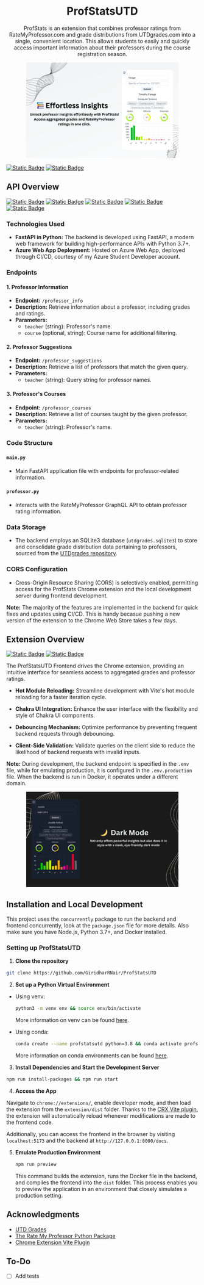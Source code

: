 <h1 align="center">ProfStatsUTD</h1>

<p align="center">
ProfStats is an extension that combines professor ratings from RateMyProfessor.com and grade distributions from UTDgrades.com into a single, convenient location. This allows students to easily and quickly access important information about their professors during the course registration season.
</p>

<p align="center">
  <img src="assets/extension-screenshot-1.jpg" alt="Screenshot" width="400">
</p>

[![Static Badge](https://img.shields.io/badge/Featured_on-Chrome_Web_Store-cce7e8?style=for-the-badge)](https://chromewebstore.google.com/detail/profstats-ut-dallas/doilmgfedjlpepeaolcfpdmkehecdaff)
[![Static Badge](https://img.shields.io/badge/License-MIT-blue?style=for-the-badge)](https://raw.githubusercontent.com/GiridharRNair/ProfStatsUTD/main/LICENSE)

## API Overview

[![Static Badge](https://img.shields.io/badge/Deployed_on-Azure-0089D6?style=for-the-badge)](https://profstatsutd.azurewebsites.net/docs)
[![Static Badge](https://img.shields.io/badge/Powered_by-FastAPI-009688?style=for-the-badge)](https://fastapi.tiangolo.com/)
[![Static Badge](https://img.shields.io/badge/Database-SQLite-003B57?style=for-the-badge)](https://www.sqlite.org/index.html)
[![Static Badge](https://img.shields.io/badge/Containerized_with-Docker-2496ED?style=for-the-badge)](https://www.docker.com/)
[![Static Badge](https://img.shields.io/badge/CI/CD_with-GitHub_Actions-2088FF?style=for-the-badge)](https://github.com/features/actions)

### Technologies Used
- **FastAPI in Python:** The backend is developed using FastAPI, a modern web framework for building high-performance APIs with Python 3.7+.
- **Azure Web App Deployment:** Hosted on Azure Web App, deployed through CI/CD, courtesy of my Azure Student Developer account.

### Endpoints

#### 1. Professor Information
- **Endpoint:** `/professor_info`
- **Description:** Retrieve information about a professor, including grades and ratings.
- **Parameters:**
  - `teacher` (string): Professor's name.
  - `course` (optional, string): Course name for additional filtering.

#### 2. Professor Suggestions
- **Endpoint:** `/professor_suggestions`
- **Description:** Retrieve a list of professors that match the given query.
- **Parameters:**
  - `teacher` (string): Query string for professor names.

#### 3. Professor's Courses
- **Endpoint:** `/professor_courses`
- **Description:** Retrieve a list of courses taught by the given professor.
- **Parameters:**
  - `teacher` (string): Professor's name.

### Code Structure

#### `main.py`
- Main FastAPI application file with endpoints for professor-related information.

#### `professor.py`
- Interacts with the RateMyProfessor GraphQL API to obtain professor rating information.

### Data Storage
- The backend employs an SQLite3 database (`utdgrades.sqlite3`) to store and consolidate grade distribution data pertaining to professors, sourced from the [UTDgrades repository](https://github.com/acmutd/utd-grades).

### CORS Configuration
- Cross-Origin Resource Sharing (CORS) is selectively enabled, permitting access for the ProfStats Chrome extension and the local development server during frontend development.

**Note:** The majority of the features are implemented in the backend for quick fixes and updates using CI/CD. This is handy becasue pushing a new version of the extension to the Chrome Web Store takes a few days.

## Extension Overview

[![Static Badge](https://img.shields.io/badge/Powered_by-Chakra_UI-319795?style=for-the-badge)](https://chakra-ui.com/)
[![Static Badge](https://img.shields.io/badge/Powered_by-Vite-646CFF?style=for-the-badge)](https://vitejs.dev/)

The ProfStatsUTD Frontend drives the Chrome extension, providing an intuitive interface for seamless access to aggregated grades and professor ratings.

- **Hot Module Reloading:** Streamline development with Vite's hot module reloading for a faster iteration cycle.

- **Chakra UI Integration:** Enhance the user interface with the flexibility and style of Chakra UI components.

- **Debouncing Mechanism:** Optimize performance by preventing frequent backend requests through debouncing.

- **Client-Side Validation:** Validate queries on the client side to reduce the likelihood of backend requests with invalid inputs.

**Note:** During development, the backend endpoint is specified in the `.env` file, while for emulating production, it is configured in the `.env.production` file. When the backend is run in Docker, it operates under a different domain. 

<p align="center">
  <img src="assets/extension-screenshot-2.jpg" alt="Screenshot" width="400">
</p>

## Installation and Local Development

This project uses the `concurrently` package to run the backend and frontend concurrently, look at the `package.json` file for more details. Also make sure you have Node.js, Python 3.7+, and Docker installed.

### Setting up ProfStatsUTD

1. **Clone the repository**
  ```bash
  git clone https://github.com/GiridharRNair/ProfStatsUTD
  ```

2. **Set up a Python Virtual Environment**
  - Using venv:
    ```bash
    python3 -m venv env && source env/bin/activate
    ```
    More information on venv can be found [here](https://docs.python.org/3/library/venv.html).

  - Using conda:
    ```bash
    conda create --name profstatsutd python=3.8 && conda activate profstatsutd
    ```
      More information on conda environments can be found [here](https://docs.conda.io/projects/conda/en/latest/user-guide/tasks/manage-environments.html).

3. **Install Dependencies and Start the Development Server**
  ```bash
  npm run install-packages && npm run start
  ```

4. **Access the App**

  Navigate to `chrome://extensions/`, enable developer mode, and then load the extension from the `extension/dist` folder. Thanks to the [CRX Vite plugin](https://github.com/crxjs/chrome-extension-tools), the extension will automatically reload whenever modifications are made to the frontend code.

  Additionally, you can access the frontend in the browser by visiting `localhost:5173` and the backend at `http://127.0.0.1:8000/docs`.

5. **Emulate Production Environment**
   ```bash
   npm run preview
   ```

   This command builds the extension, runs the Docker file in the backend, and compiles the frontend into the `dist` folder. This process enables you to preview the application in an environment that closely simulates a production setting.

## Acknowledgments

- [UTD Grades](https://utdgrades.com/)
- [The Rate My Professor Python Package](https://github.com/Nobelz/RateMyProfessorAPI)
- [Chrome Extension Vite Plugin](https://github.com/crxjs/chrome-extension-tools)

## To-Do

- [ ] Add tests

